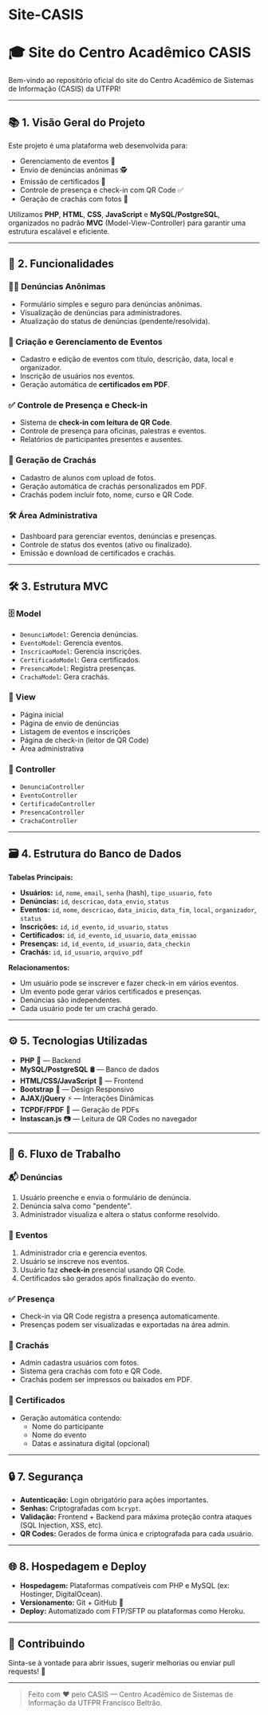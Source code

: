 # Site-CASIS
# 🎓 Site do Centro Acadêmico CASIS

Bem-vindo ao repositório oficial do site do Centro Acadêmico de Sistemas de Informação (CASIS) da UTFPR!

---

## 📚 1. Visão Geral do Projeto
Este projeto é uma plataforma web desenvolvida para:
- Gerenciamento de eventos 📅
- Envio de denúncias anônimas 🕵️
- Emissão de certificados 📄
- Controle de presença e check-in com QR Code ✅
- Geração de crachás com fotos 🪪

Utilizamos **PHP**, **HTML**, **CSS**, **JavaScript** e **MySQL/PostgreSQL**, organizados no padrão **MVC** (Model-View-Controller) para garantir uma estrutura escalável e eficiente.

---

## 🚀 2. Funcionalidades

### 🕵️‍♂️ Denúncias Anônimas
- Formulário simples e seguro para denúncias anônimas.
- Visualização de denúncias para administradores.
- Atualização do status de denúncias (pendente/resolvida).

### 📅 Criação e Gerenciamento de Eventos
- Cadastro e edição de eventos com título, descrição, data, local e organizador.
- Inscrição de usuários nos eventos.
- Geração automática de **certificados em PDF**.

### ✅ Controle de Presença e Check-in
- Sistema de **check-in com leitura de QR Code**.
- Controle de presença para oficinas, palestras e eventos.
- Relatórios de participantes presentes e ausentes.

### 🪪 Geração de Crachás
- Cadastro de alunos com upload de fotos.
- Geração automática de crachás personalizados em PDF.
- Crachás podem incluir foto, nome, curso e QR Code.

### 🛠️ Área Administrativa
- Dashboard para gerenciar eventos, denúncias e presenças.
- Controle de status dos eventos (ativo ou finalizado).
- Emissão e download de certificados e crachás.

---

## 🛠️ 3. Estrutura MVC

### 🗄️ Model
- `DenunciaModel`: Gerencia denúncias.
- `EventoModel`: Gerencia eventos.
- `InscricaoModel`: Gerencia inscrições.
- `CertificadoModel`: Gera certificados.
- `PresencaModel`: Registra presenças.
- `CrachaModel`: Gera crachás.

### 🎨 View
- Página inicial
- Página de envio de denúncias
- Listagem de eventos e inscrições
- Página de check-in (leitor de QR Code)
- Área administrativa

### 🎯 Controller
- `DenunciaController`
- `EventoController`
- `CertificadoController`
- `PresencaController`
- `CrachaController`

---

## 🗃️ 4. Estrutura do Banco de Dados

**Tabelas Principais:**
- **Usuários:** `id`, `nome`, `email`, `senha` (hash), `tipo_usuario`, `foto`
- **Denúncias:** `id`, `descricao`, `data_envio`, `status`
- **Eventos:** `id`, `nome`, `descricao`, `data_inicio`, `data_fim`, `local`, `organizador`, `status`
- **Inscrições:** `id`, `id_evento`, `id_usuario`, `status`
- **Certificados:** `id`, `id_evento`, `id_usuario`, `data_emissao`
- **Presenças:** `id`, `id_evento`, `id_usuario`, `data_checkin`
- **Crachás:** `id`, `id_usuario`, `arquivo_pdf`

**Relacionamentos:**
- Um usuário pode se inscrever e fazer check-in em vários eventos.
- Um evento pode gerar vários certificados e presenças.
- Denúncias são independentes.
- Cada usuário pode ter um crachá gerado.

---

## ⚙️ 5. Tecnologias Utilizadas

- **PHP** 🐘 — Backend
- **MySQL/PostgreSQL** 🛢️ — Banco de dados
- **HTML/CSS/JavaScript** 🎨 — Frontend
- **Bootstrap** 🧩 — Design Responsivo
- **AJAX/jQuery** ⚡ — Interações Dinâmicas
- **TCPDF/FPDF** 📄 — Geração de PDFs
- **Instascan.js** 📷 — Leitura de QR Codes no navegador

---

## 🔄 6. Fluxo de Trabalho

### 📬 Denúncias
1. Usuário preenche e envia o formulário de denúncia.
2. Denúncia salva como "pendente".
3. Administrador visualiza e altera o status conforme resolvido.

### 📅 Eventos
1. Administrador cria e gerencia eventos.
2. Usuário se inscreve nos eventos.
3. Usuário faz **check-in** presencial usando QR Code.
4. Certificados são gerados após finalização do evento.

### ✅ Presença
- Check-in via QR Code registra a presença automaticamente.
- Presenças podem ser visualizadas e exportadas na área admin.

### 🪪 Crachás
- Admin cadastra usuários com fotos.
- Sistema gera crachás com foto e QR Code.
- Crachás podem ser impressos ou baixados em PDF.

### 📄 Certificados
- Geração automática contendo:
  - Nome do participante
  - Nome do evento
  - Datas e assinatura digital (opcional)

---

## 🔒 7. Segurança

- **Autenticação:** Login obrigatório para ações importantes.
- **Senhas:** Criptografadas com `bcrypt`.
- **Validação:** Frontend + Backend para máxima proteção contra ataques (SQL Injection, XSS, etc).
- **QR Codes:** Gerados de forma única e criptografada para cada usuário.

---

## 🌐 8. Hospedagem e Deploy

- **Hospedagem:** Plataformas compatíveis com PHP e MySQL (ex: Hostinger, DigitalOcean).
- **Versionamento:** Git + GitHub 🚀
- **Deploy:** Automatizado com FTP/SFTP ou plataformas como Heroku.

---

## 📌 Contribuindo
Sinta-se à vontade para abrir issues, sugerir melhorias ou enviar pull requests! 💬

---

> Feito com ❤️ pelo CASIS — Centro Acadêmico de Sistemas de Informação da UTFPR Francisco Beltrão.
